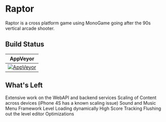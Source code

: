 # Raptor

Raptor is a cross platform game using MonoGame going after the 90s vertical arcade shooter.

## Build Status

| AppVeyor |
| --- |
| [![AppVeyor](https://ci.appveyor.com/api/projects/status/github/jcapellman/raptor?branch=master&svg=true)](https://ci.appveyor.com/project/jcapellman/raptor) |

## What's Left
Extensive work on the WebAPI and backend services
Scaling of Content across devices (iPhone 4S has a known scaling issue)
Sound and Music
Menu Framework
Level Loading dynamically
High Score Tracking
Flushing out the level editor
Optimizations
